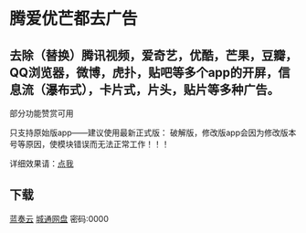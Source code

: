 
# 腾爱优芒都去广告

## 去除（替换）腾讯视频，爱奇艺，优酷，芒果，豆瓣，QQ浏览器，微博，虎扑，贴吧等多个app的开屏，信息流（瀑布式），卡片式，片头，贴片等多种广告。

部分功能赞赏可用

只支持原始版app——建议使用最新正式版：
破解版，修改版app会因为修改版本号等原因，使模块错误而无法正常工作！！！

详细效果请：[点我](http://39.101.174.49/qqlive)


## 下载

[蓝奏云](https://www.lanzous.com/b00n4nrqj) 
[城通网盘](http://disk.youppgd.top/d/34423-42061-f35c45) 密码:0000

